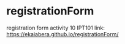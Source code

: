 # registrationForm
registration form activity 10 IPT101 
link: https://ekaiabera.github.io/registrationForm/
